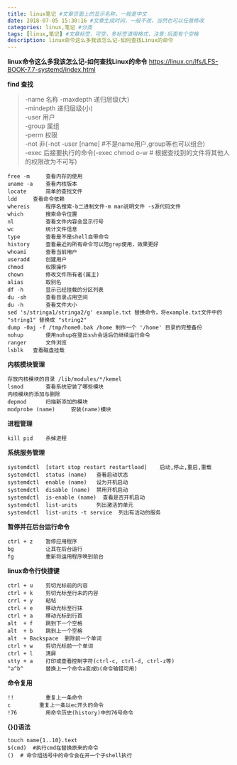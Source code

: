```yaml
---
title: linux笔记 #文章页面上的显示名称，一般是中文
date: 2018-07-05 15:30:16 #文章生成时间，一般不改，当然也可以任意修改
categories: linux,笔记 #分类
tags: [linux,笔记] #文章标签，可空，多标签请用格式，注意:后面有个空格
description: linux命令这么多我该怎么记-如何查找Linux的命令
---
```


**linux命令这么多我该怎么记-如何查找Linux的命令**
https://linux.cn/lfs/LFS-BOOK-7.7-systemd/index.html

**find        查找**

> -name         名称
  -maxdepth     递归层级(大)  
  -mindepth     递归层级(小)  
  -user         用户  
  -group        属组  
  -perm         权限  
  -not          非(-not -user [name] #不是name用户,group等也可以组合)  
  -exec         后接要执行的命令(-exec chmod o-w # 根据查找到的文件将其他人的权限改为不可写)  

    free -m     查看内存的使用
    uname -a    查看内核版本
    locate      简单的查找文件
    ldd 	查看命令依赖
    whereis     程序名搜索-b二进制文件-m man说明文件 -s源代码文件
    which       搜索命令位置
    nl          查看文件内容会显示行号
    wc          统计文件信息
    type        查看是不是shell自带命令
    history     查看最近的所有命令可以陪grep使用，效果更好
    whoami      查看当前用户
    useradd     创建用户
    chmod       权限操作
    chown       修改文件所有者(属主)
    alias       取别名
    df -h       显示已经挂载的分区列表
    du -sh      查看目录占用空间
    du -h       查看文件大小
    sed 's/stringa1/stringa2/g' example.txt 替换命令，将example.txt文件中的 "string1" 替换成 "string2"
    dump -0aj -f /tmp/home0.bak /home 制作一个 '/home' 目录的完整备份
    nohup       使用nohup在登出ssh会话后仍继续运行命令
    ranger      文件浏览
    lsblk	查看磁盘挂载

**内核模块管理**

    存放内核模块的目录 /lib/modules/*/kemel
    lsmod       查看系统安装了哪些模块
    内核模块的添加与删除
    depmod      扫描新添加的模块
    modprobe (name)     安装(name)模块

**进程管理**

    kill pid    杀掉进程

**系统服务管理**

    systemdctl  [start stop restart restartload]    启动,停止,重启,重载
    systemdctl  status (name)   查看启动状态
    systemdctl  enable (name)   设为开机启动
    systemdctl  disable (name)  禁用开机启动
    systemdctl  is-enable (name)  查看是否开机启动
    systemdctl  list-units      列出激活的单元
    systemdctl  list-units -t service  列出有活动的服务

**暂停并在后台运行命令**

    ctrl + z    暂停应用程序
    bg          让其在后台运行
    fg          重新将运用程序唤到前台

**linux命令行快捷键**

    ctrl + u    剪切光标前的内容
    ctrl + k    剪切光标至行未的内容
    crrl + y    粘帖
    ctrl + e    移动光标至行抹
    ctrl + a    移动光标到行首
    alt  + f    跳到下一个空格
    alt  + b    跳到上一个空格
    alt  + Backspace  删除前一个单词
    ctrl + w    剪切光标前一个单词
    ctrl + l    清屏
    stty + a    打印或查看控制字符(ctrl-c, ctrl-d, ctrl-z等)
    ^a^b^       替换上一个命令a变成b(命令输错可用)

**命令复用**

    !!          重复上一条命令
    c         重复上一条以ec开头的命令
    !76         用命令历史(history)中的76号命令

**{}()语法**

    touch name{1..10}.text
    $(cmd)  #执行cmd在替换原来的命令
    ()  # 命令组括号中的命令会在开一个子shell执行

